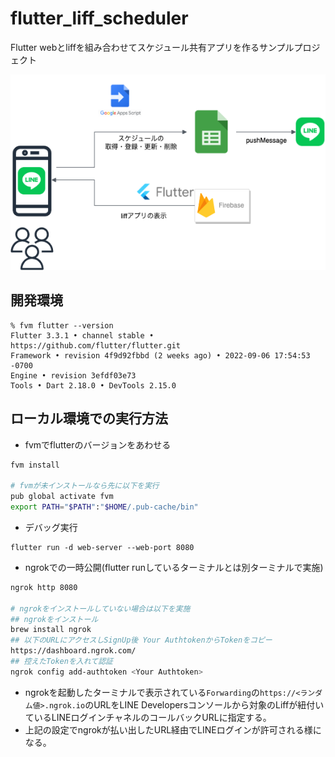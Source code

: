 # flutter_liff_scheduler

Flutter webとliffを組み合わせてスケジュール共有アプリを作るサンプルプロジェクト

![architecture.drawio.png](./docs/architecture.drawio.png)

## 開発環境
```
% fvm flutter --version
Flutter 3.3.1 • channel stable • https://github.com/flutter/flutter.git
Framework • revision 4f9d92fbbd (2 weeks ago) • 2022-09-06 17:54:53 -0700
Engine • revision 3efdf03e73
Tools • Dart 2.18.0 • DevTools 2.15.0
```

## ローカル環境での実行方法
- fvmでflutterのバージョンをあわせる
```bash
fvm install

# fvmが未インストールなら先に以下を実行
pub global activate fvm
export PATH="$PATH":"$HOME/.pub-cache/bin"
```

- デバッグ実行
```
flutter run -d web-server --web-port 8080
```

- ngrokでの一時公開(flutter runしているターミナルとは別ターミナルで実施)
```bash
ngrok http 8080

# ngrokをインストールしていない場合は以下を実施
## ngrokをインストール
brew install ngrok
## 以下のURLにアクセスしSignUp後 Your AuthtokenからTokenをコピー
https://dashboard.ngrok.com/
## 控えたTokenを入れて認証
ngrok config add-authtoken <Your Authtoken>
```

- ngrokを起動したターミナルで表示されている`Forwarding`の`https://<ランダム値>.ngrok.io`のURLをLINE Developersコンソールから対象のLiffが紐付いているLINEログインチャネルのコールバックURLに指定する。
- 上記の設定でngrokが払い出したURL経由でLINEログインが許可される様になる。